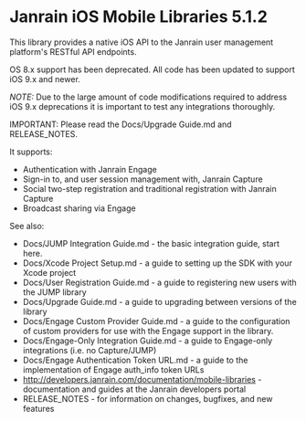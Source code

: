# Janrain iOS Mobile Libraries 5.1.2

This library provides a native iOS API to the Janrain user management platform's RESTful API endpoints.

OS 8.x support has been deprecated. All code has been updated to support iOS 9.x and newer.

*NOTE:* Due to the large amount of code modifications required to address iOS 9.x deprecations it is important to test any integrations thoroughly.


IMPORTANT: Please read the Docs/Upgrade Guide.md and RELEASE_NOTES.

It supports:

 * Authentication with Janrain Engage
 * Sign-in to, and user session management with, Janrain Capture
 * Social two-step registration and traditional registration with Janrain Capture
 * Broadcast sharing via Engage

See also:

 * Docs/JUMP Integration Guide.md - the basic integration guide, start here.
 * Docs/Xcode Project Setup.md - a guide to setting up the SDK with your Xcode project
 * Docs/User Registration Guide.md - a guide to registering new users with the JUMP library
 * Docs/Upgrade Guide.md - a guide to upgrading between versions of the library
 * Docs/Engage Custom Provider Guide.md - a guide to the configuration of custom providers for use with the
   Engage support in the library.
 * Docs/Engage-Only Integration Guide.md - a guide to Engage-only integrations (i.e. no Capture/JUMP)
 * Docs/Engage Authentication Token URL.md - a guide to the implementation of Engage auth_info token URLs
 * http://developers.janrain.com/documentation/mobile-libraries -
   documentation and guides at the Janrain developers portal
 * RELEASE_NOTES - for information on changes, bugfixes, and new features

